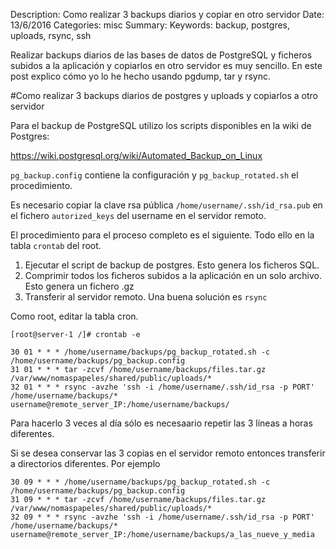 Description: Como realizar 3 backups diarios y copiar en otro servidor
Date: 13/6/2016
Categories: misc
Summary:
Keywords: backup, postgres, uploads, rsync, ssh

Realizar backups diarios de las bases de datos de PostgreSQL y ficheros subidos a la aplicación y copiarlos en otro servidor es muy sencillo. En este post explico cómo yo lo he hecho usando pgdump, tar y rsync.


#Como realizar 3 backups diarios de postgres y uploads y copiarlos a otro servidor


Para el backup de PostgreSQL utilizo los scripts disponibles en la wiki de Postgres: 

<https://wiki.postgresql.org/wiki/Automated_Backup_on_Linux>

`pg_backup.config` contiene la configuración y `pg_backup_rotated.sh` el procedimiento.

Es necesario copiar la clave rsa pública `/home/username/.ssh/id_rsa.pub` en el fichero `autorized_keys` del username en el servidor remoto.

El procedimiento para el proceso completo es el siguiente. Todo ello en la tabla `crontab` del root.

1. Ejecutar el script de backup de postgres. Esto genera los ficheros SQL.
2. Comprimir todos los ficheros subidos a la aplicación en un solo archivo. Esto genera un fichero .gz
3. Transferir al servidor remoto. Una buena solución es `rsync`

Como root, editar la tabla cron.

    [root@server-1 /]# crontab -e

    30 01 * * * /home/username/backups/pg_backup_rotated.sh -c /home/username/backups/pg_backup.config
    31 01 * * * tar -zcvf /home/username/backups/files.tar.gz /var/www/nomaspapeles/shared/public/uploads/*
    32 01 * * * rsync -avzhe 'ssh -i /home/username/.ssh/id_rsa -p PORT' /home/username/backups/* username@remote_server_IP:/home/username/backups/

Para hacerlo 3 veces al día sólo es necesaario repetir las 3 líneas a horas diferentes.

Si se desea conservar las 3 copias en el servidor remoto entonces transferir a directorios diferentes. Por ejemplo

    30 09 * * * /home/username/backups/pg_backup_rotated.sh -c /home/username/backups/pg_backup.config
    31 09 * * * tar -zcvf /home/username/backups/files.tar.gz /var/www/nomaspapeles/shared/public/uploads/*
    32 09 * * * rsync -avzhe 'ssh -i /home/username/.ssh/id_rsa -p PORT' /home/username/backups/* username@remote_server_IP:/home/username/backups/a_las_nueve_y_media
